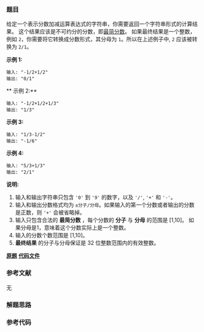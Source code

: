 ### 题目
给定一个表示分数加减运算表达式的字符串，你需要返回一个字符串形式的计算结果。
这个结果应该是不可约分的分数，即[最简分数](https://baike.baidu.com/item/%E6%9C%80%E7%AE%80%E5%88%86%E6%95%B0)。
如果最终结果是一个整数，例如 `2`，你需要将它转换成分数形式，其分母为 `1`。所以在上述例子中, `2` 应该被转换为 `2/1`。

**示例  1:**

    
    
    输入: "-1/2+1/2"
    输出: "0/1"
    

**  示例 2:**

    
    
    输入: "-1/2+1/2+1/3"
    输出: "1/3"
    

**示例 3:**

    
    
    输入: "1/3-1/2"
    输出: "-1/6"
    

**示例 4:**

    
    
    输入: "5/3+1/3"
    输出: "2/1"
    

**说明:**

  1. 输入和输出字符串只包含 `'0'` 到 `'9'` 的数字，以及 `'/'`, `'+'` 和 `'-'`。 
  2. 输入和输出分数格式均为 `±分子/分母`。如果输入的第一个分数或者输出的分数是正数，则 `'+'` 会被省略掉。
  3. 输入只包含合法的 **最简分数** ，每个分数的 **分子** 与 **分母** 的范围是  [1,10]。 如果分母是1，意味着这个分数实际上是一个整数。
  4. 输入的分数个数范围是 [1,10]。
  5. **最终结果** 的分子与分母保证是 32 位整数范围内的有效整数。

 **[原题](https://leetcode-cn.com/problems/fraction-addition-and-subtraction/)**    **[代码文件]()**


### 参考文献
无

### 解题思路




### 参考代码

```go


```




